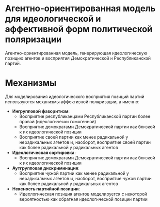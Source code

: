 # Агентно-ориентированная модель для идеологической и аффективной форм политической поляризации

Агентно-ориентированная модель, генерирующая идеологическую позицию агентов и восприятия Демократической и Республиканской партий.

# Механизмы
Для моделирования идеологического восприятия позиций партий используются механизмы аффективной поляризации, а именно:
- **Ингрупповой фаворитизм**:
	- Восприятие республиканцами Республиканской партии более правой (идеологически гомогенной)
	- Восприятие демократами Демократической партии как близкой к их идеологической позиции
	- Восприятие своей партии как менее радикальной у нерадикальных агентов и, наоборот, восприятие своей партии как более радикальной у радикальных агентов
- **Идеологическая сортировка**:
	- Восприятие демократами Демократической партии как близкой к их идеологической позиции
- **Аутгрупповая дискриминация**:
	- Восприятие чужой партии как менее радикальной у нерадикальных агентов и, наоборот, восприятие чужой партии как более радикальной у радикальных агентов
- **Неясность партийной позиции**:
	- Идеологическая позиция агентов моделируется с некоторой вероятностью как обратная идеологической позиции партии 
